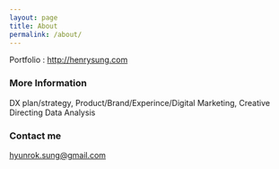 ```yaml
---
layout: page
title: About
permalink: /about/
---
```


Portfolio : http://henrysung.com

### More Information

DX plan/strategy, Product/Brand/Experince/Digital Marketing, Creative Directing
Data Analysis

### Contact me

[hyunrok.sung@gmail.com](mailto:hyunrok.sung@gmail.com)
